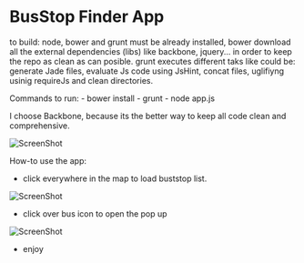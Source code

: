BusStop Finder App
==================

to build: node, bower and grunt must be already installed, bower download all the external dependencies (libs) like backbone, jquery... in order to keep the repo as clean as can posible.
  grunt executes different taks like could be: generate Jade files, evaluate Js code using JsHint, concat files, uglifiyng usinig requireJs and clean directories.

  Commands to run:
    - bower install
    - grunt
    - node app.js

I choose Backbone, because its the better way to keep all code clean and comprehensive.

![ScreenShot](http://i60.tinypic.com/in74vc.png)


How-to use the app:

  - click everywhere in the map to load buststop list.

![ScreenShot](http://i58.tinypic.com/1z6cq44.png)

  - click over bus icon to open the pop up

![ScreenShot](http://i57.tinypic.com/11l4tav.png)

  - enjoy
